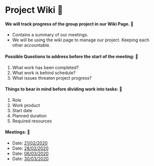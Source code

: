 # **Project Wiki** :ledger:

#### We will track progress of the group project in our Wiki Page. :pushpin: 

- Contains a summary of our meetings.
- We will be using the wiki page to manage our project. Keeping each other accountable. 

#### Possible Questions to address before the start of the meeting: :pushpin:

1. What work has been completed?
2. What work is behind schedule?
3. What issues threaten project progress? 

#### Things to bear in mind before dividing work into tasks: :pushpin:

1. Role
2. Work product
3. Start date
4. Planned duration
5. Required resources

#### Meetings: :pushpin:

- Date: [21/02/2020](./21_02_2020.md) 
- Date: [28/02/2020](./28_02_2020.md)
- Date: [06/03/2020](./06_03_2020.md)
- Date: [30/03/2020](./30_03_2020.md)